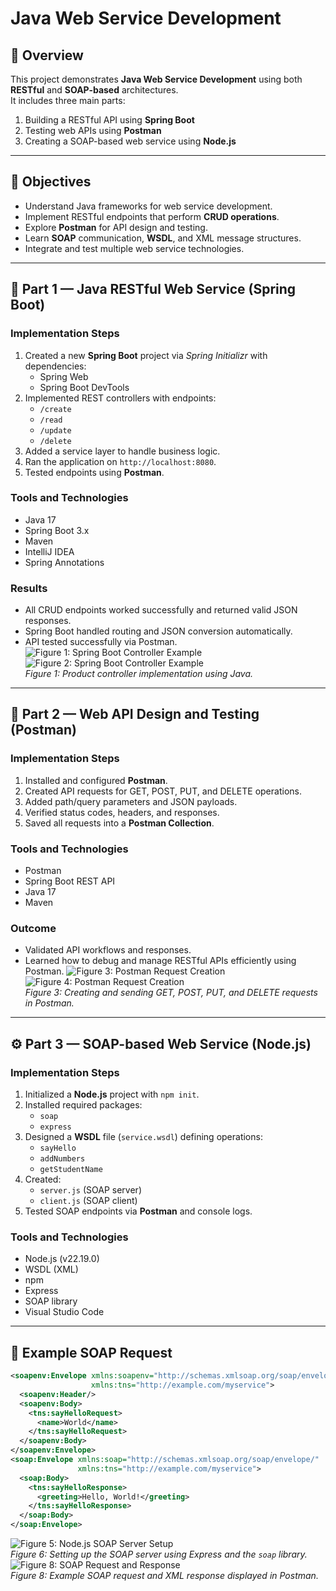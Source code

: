 # Java Web Service Development

## 📘 Overview
This project demonstrates **Java Web Service Development** using both **RESTful** and **SOAP-based** architectures.  
It includes three main parts:
1. Building a RESTful API using **Spring Boot**
2. Testing web APIs using **Postman**
3. Creating a SOAP-based web service using **Node.js**

---

## 🎯 Objectives
- Understand Java frameworks for web service development.  
- Implement RESTful endpoints that perform **CRUD operations**.  
- Explore **Postman** for API design and testing.  
- Learn **SOAP** communication, **WSDL**, and XML message structures.  
- Integrate and test multiple web service technologies.

---

## 🧩 Part 1 — Java RESTful Web Service (Spring Boot)

### Implementation Steps
1. Created a new **Spring Boot** project via *Spring Initializr* with dependencies:
   - Spring Web  
   - Spring Boot DevTools  
2. Implemented REST controllers with endpoints:  
   - `/create`  
   - `/read`  
   - `/update`  
   - `/delete`  
3. Added a service layer to handle business logic.  
4. Ran the application on `http://localhost:8080`.  
5. Tested endpoints using **Postman**.

### Tools and Technologies
- Java 17  
- Spring Boot 3.x  
- Maven  
- IntelliJ IDEA  
- Spring Annotations  

### Results
- All CRUD endpoints worked successfully and returned valid JSON responses.  
- Spring Boot handled routing and JSON conversion automatically.  
- API tested successfully via Postman.
![Figure 1: Spring Boot Controller Example](assets/images/assignment1_code2.png) 
![Figure 2: Spring Boot Controller Example](assets/images/assignment1_code1.png)  
*Figure 1: Product controller implementation using Java.*


---

## 🧪 Part 2 — Web API Design and Testing (Postman)

### Implementation Steps
1. Installed and configured **Postman**.  
2. Created API requests for GET, POST, PUT, and DELETE operations.  
3. Added path/query parameters and JSON payloads.  
4. Verified status codes, headers, and responses.  
5. Saved all requests into a **Postman Collection**.

### Tools and Technologies
- Postman  
- Spring Boot REST API  
- Java 17  
- Maven  

### Outcome
- Validated API workflows and responses.  
- Learned how to debug and manage RESTful APIs efficiently using Postman.
![Figure 3: Postman Request Creation](assets/images/assignment2_delete1.png)  
![Figure 4: Postman Request Creation](assets/images/assignment2_delete2.png)  
*Figure 3: Creating and sending GET, POST, PUT, and DELETE requests in Postman.*

---

## ⚙️ Part 3 — SOAP-based Web Service (Node.js)

### Implementation Steps
1. Initialized a **Node.js** project with `npm init`.  
2. Installed required packages:
   - `soap`
   - `express`  
3. Designed a **WSDL** file (`service.wsdl`) defining operations:
   - `sayHello`
   - `addNumbers`
   - `getStudentName`  
4. Created:
   - `server.js` (SOAP server)
   - `client.js` (SOAP client)  
5. Tested SOAP endpoints via **Postman** and console logs.

### Tools and Technologies
- Node.js (v22.19.0)  
- WSDL (XML)  
- npm  
- Express  
- SOAP library  
- Visual Studio Code  

---

## 🧪 Example SOAP Request
```xml
<soapenv:Envelope xmlns:soapenv="http://schemas.xmlsoap.org/soap/envelope/"
                  xmlns:tns="http://example.com/myservice">
  <soapenv:Header/>
  <soapenv:Body>
    <tns:sayHelloRequest>
      <name>World</name>
    </tns:sayHelloRequest>
  </soapenv:Body>
</soapenv:Envelope>
<soap:Envelope xmlns:soap="http://schemas.xmlsoap.org/soap/envelope/"
               xmlns:tns="http://example.com/myservice">
  <soap:Body>
    <tns:sayHelloResponse>
      <greeting>Hello, World!</greeting>
    </tns:sayHelloResponse>
  </soap:Body>
</soap:Envelope>

```
![Figure 5: Node.js SOAP Server Setup](assets/images/assignment3_code.png)  
*Figure 6: Setting up the SOAP server using Express and the `soap` library.*
![Figure 8: SOAP Request and Response](assets/images/assignment3_test.png)  
*Figure 8: Example SOAP request and XML response displayed in Postman.*
